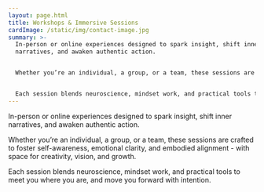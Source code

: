```yaml
---
layout: page.html
title: Workshops & Immersive Sessions
cardImage: /static/img/contact-image.jpg
summary: >-
  In-person or online experiences designed to spark insight, shift inner
  narratives, and awaken authentic action.


  Whether you’re an individual, a group, or a team, these sessions are crafted to foster self-awareness, emotional clarity, and embodied alignment - with space for creativity, vision, and growth.


  Each session blends neuroscience, mindset work, and practical tools to meet you where you are, and move you forward with intention.
---
```

In-person or online experiences designed to spark insight, shift inner narratives, and awaken authentic action.

Whether you’re an individual, a group, or a team, these sessions are crafted to foster self-awareness, emotional clarity, and embodied alignment - with space for creativity, vision, and growth.

Each session blends neuroscience, mindset work, and practical tools to meet you where you are, and move you forward with intention.